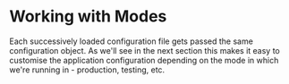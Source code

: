 # Working with Modes



Each successively loaded configuration file gets passed the same configuration
object. As we'll see in the next section this makes it easy to customise the
application configuration depending on the mode in which we're running in -
production, testing, etc.